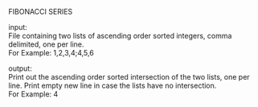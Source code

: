 FIBONACCI SERIES

input:<br />
File containing two lists of ascending order sorted integers, comma delimited, one per line.<br />
For Example: 1,2,3,4;4,5,6

output:<br />
Print out the ascending order sorted intersection of the two lists, one per line. Print empty new line in case the lists have no intersection. <br />
For Example: 4